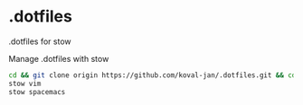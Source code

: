 # .dotfiles
.dotfiles for stow

Manage .dotfiles with stow

```sh
cd && git clone origin https://github.com/koval-jan/.dotfiles.git && cd .dotfiles
stow vim
stow spacemacs
```
